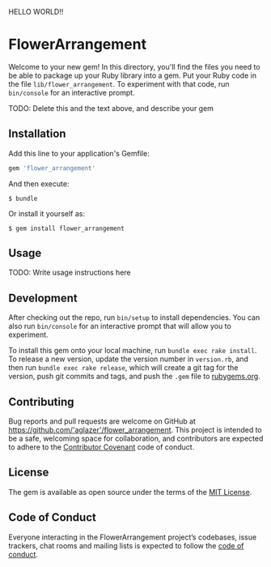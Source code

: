 HELLO WORLD!!

# FlowerArrangement

Welcome to your new gem! In this directory, you'll find the files you need to be able to package up your Ruby library into a gem. Put your Ruby code in the file `lib/flower_arrangement`. To experiment with that code, run `bin/console` for an interactive prompt.

TODO: Delete this and the text above, and describe your gem

## Installation

Add this line to your application's Gemfile:

```ruby
gem 'flower_arrangement'
```

And then execute:

    $ bundle

Or install it yourself as:

    $ gem install flower_arrangement

## Usage

TODO: Write usage instructions here

## Development

After checking out the repo, run `bin/setup` to install dependencies. You can also run `bin/console` for an interactive prompt that will allow you to experiment.

To install this gem onto your local machine, run `bundle exec rake install`. To release a new version, update the version number in `version.rb`, and then run `bundle exec rake release`, which will create a git tag for the version, push git commits and tags, and push the `.gem` file to [rubygems.org](https://rubygems.org).

## Contributing

Bug reports and pull requests are welcome on GitHub at https://github.com/'aglazer'/flower_arrangement. This project is intended to be a safe, welcoming space for collaboration, and contributors are expected to adhere to the [Contributor Covenant](http://contributor-covenant.org) code of conduct.

## License

The gem is available as open source under the terms of the [MIT License](https://opensource.org/licenses/MIT).

## Code of Conduct

Everyone interacting in the FlowerArrangement project’s codebases, issue trackers, chat rooms and mailing lists is expected to follow the [code of conduct](https://github.com/'aglazer'/flower_arrangement/blob/master/CODE_OF_CONDUCT.md).
